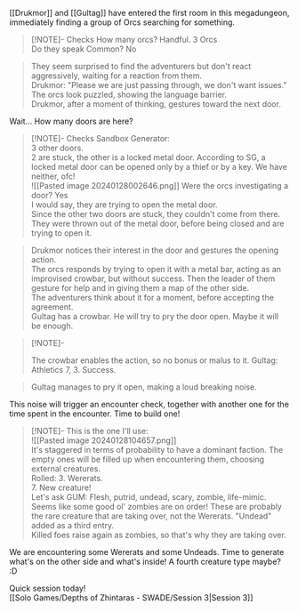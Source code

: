 [[Drukmor]] and [[Gultag]] have entered the first room in this megadungeon, immediately finding a group of Orcs searching for something.
> [!NOTE]- Checks
> How many orcs? Handful. 3 Orcs  
> Do they speak Common? No

> They seem surprised to find the adventurers but don't react aggressively, waiting for a reaction from them.  
> Drukmor: "Please we are just passing through, we don't want issues."  
> The orcs look puzzled, showing the language barrier.  
> Drukmor, after a moment of thinking, gestures toward the next door.

Wait... How many doors are here?  
> [!NOTE]- Checks
> Sandbox Generator:  
> 3 other doors.  
> 2 are stuck, the other is a locked metal door. According to SG, a locked metal door can be opened only by a thief or by a key. We have neither, ofc!  
> ![[Pasted image 20240128002646.png]]
> Were the orcs investigating a door? Yes  
> I would say, they are trying to open the metal door.  
> Since the other two doors are stuck, they couldn't come from there. They were thrown out of the metal door, before being closed and are trying to open it.

> Drukmor notices their interest in the door and gestures the opening action.  
> The orcs responds by trying to open it with a metal bar, acting as an improvised crowbar, but without success. Then the leader of them gesture for help and in giving them a map of the other side.  
> The adventurers think about it for a moment, before accepting the agreement.  
> Gultag has a crowbar. He will try to pry the door open. Maybe it will be enough.

> [!NOTE]-
> 
> The crowbar enables the action, so no bonus or malus to it.
> Gultag: Athletics 7, 3. Success.

> Gultag manages to pry it open, making a loud breaking noise.

This noise will trigger an encounter check, together with another one for the time spent in the encounter. Time to build one!

> [!NOTE]-
> This is the one I'll use:  
> ![[Pasted image 20240128104657.png]]  
> It's staggered in terms of probability to have a dominant faction. The empty ones will be filled up when encountering them, choosing external creatures.  
> Rolled:
> 3. Wererats.  
> 7. New creature!  
> Let's ask GUM: Flesh, putrid, undead, scary, zombie, life-mimic.  
> Seems like some good ol' zombies are on order! These are probably the rare creature that are taking over, not the Wererats. "Undead" added as a third entry.  
> Killed foes raise again as zombies, so that's why they are taking over.

We are encountering some Wererats and some Undeads. 
Time to generate what's on the other side and what's inside! A fourth creature type maybe? :D

Quick session today!  
[[Solo Games/Depths of Zhintaras - SWADE/Session 3|Session 3]]